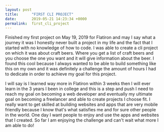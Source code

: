 ```yaml
---
layout: post
title:      "FIRST CLI PROJECT"
date:       2019-05-21 14:23:34 +0000
permalink:  first_cli_project
---
```



Finished my first project on May 19, 2019 for Flatiron and may I say what a journey it was I honestly never built a project in my life and the fact that I started with no knowledge of how to code. I was able to create a cli project on which it was about craft beers. Where you get a list of craft beers and you choose the one you want and it will give information about the beer. I found this cool because I always wanted to be able to build something like this on my own and it was definitely a challenge the amount of hours I had to dedicate in order to achieve my goal for this project. 

I will say is I learned way more in Flatiron within 3 weeks then I will ever learn in the 3 years I been in college and this is a step and push I need to reach my goal on becoming a web developer and eventually my ultimate goal on becoming a freelancer and able to create projects I choose fit. I really want to get skilled at building websites and apps that are very mobile friendly because I know that's what satisfies me and for sure other people in the world. One day I want people to enjoy and use the apps and websites that I created. So far I am enjoying the challenge and can't wait what more I am able to do!

